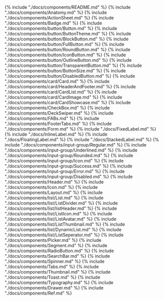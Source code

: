 {% include "./docs/components/README.md" %}
{% include "./docs/components/Anatomy.md" %}
{% include "./docs/components/ActionSheet.md" %}
{% include "./docs/components/Badge.md" %}
{% include "./docs/components/button/Button.md" %}
{% include "./docs/components/button/ButtonTheme.md" %}
{% include "./docs/components/button/BlockButton.md" %}
{% include "./docs/components/button/FullButton.md" %}
{% include "./docs/components/button/RoundButton.md" %}
{% include "./docs/components/button/IconButton.md" %}
{% include "./docs/components/button/OutlineButton.md" %}
{% include "./docs/components/button/TransparentButton.md" %}
{% include "./docs/components/button/ButtonSize.md" %}
{% include "./docs/components/button/DisabledButton.md" %}
{% include "./docs/components/card/Card.md" %}
{% include "./docs/components/card/HeaderAndFooter.md" %}
{% include "./docs/components/card/CardList.md" %}
{% include "./docs/components/card/CardImage.md" %}
{% include "./docs/components/card/CardShowcase.md" %}
{% include "./docs/components/CheckBox.md" %}
{% include "./docs/components/DeckSwiper.md" %}
{% include "./docs/components/FABs.md" %}
{% include "./docs/components/FooterTabs.md" %}
{% include "./docs/components/Form.md" %}
{% include "./docs/FixedLabel.md" %}
{% include "./docs/InlineLabel.md" %}
{% include "./docs/FloatingLabel.md" %}
{% include "./docs/StackedLabel.md" %}
{% include "./docs/components/input-group/Regular.md" %}
{% include "./docs/components/input-group/Underlined.md" %}
{% include "./docs/components/input-group/Rounded.md" %}
{% include "./docs/components/input-group/Icon.md" %}
{% include "./docs/components/input-group/Success.md" %}
{% include "./docs/components/input-group/Error.md" %}
{% include "./docs/components/input-group/Disabled.md" %}
{% include "./docs/components/Header.md" %}
{% include "./docs/components/Icon.md" %}
{% include "./docs/components/Layout.md" %}
{% include "./docs/components/list/List.md" %}
{% include "./docs/components/list/ListDivider.md" %}
{% include "./docs/components/list/listHeader.md" %}
{% include "./docs/components/list/ListIcon.md" %}
{% include "./docs/components/list/ListAvatar.md" %}
{% include "./docs/components/list/ListThumbnail.md" %}
{% include "./docs/components/list/DynamicList.md" %}
{% include "./docs/components/list/ListSeperator.md" %}
{% include "./docs/components/Picker.md" %}
{% include "./docs/components/Segment.md" %}
{% include "./docs/components/RadioButton.md" %}
{% include "./docs/components/SearchBar.md" %}
{% include "./docs/components/Spinner.md" %}
{% include "./docs/components/Tabs.md" %}
{% include "./docs/components/Thumbnail.md" %}
{% include "./docs/components/Toast.md" %}
{% include "./docs/components/Typography.md" %}
{% include "./docs/components/Drawer.md" %}
{% include "./docs/components/Ref.md" %}
